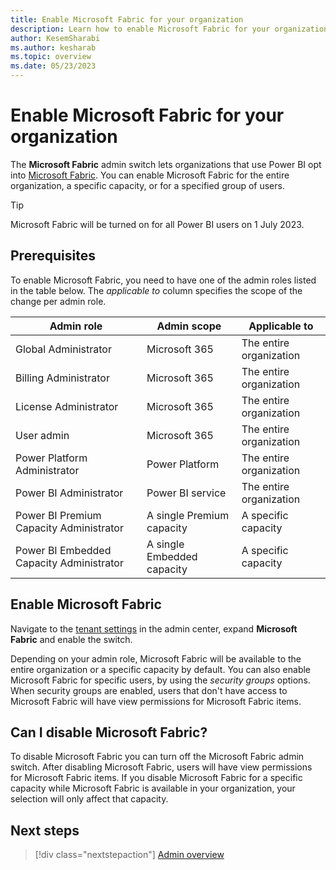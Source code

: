```yaml
---
title: Enable Microsoft Fabric for your organization
description: Learn how to enable Microsoft Fabric for your organization.
author: KesemSharabi
ms.author: kesharab
ms.topic: overview
ms.date: 05/23/2023
---
```


# Enable Microsoft Fabric for your organization

The **Microsoft Fabric** admin switch lets organizations that use Power BI opt into [Microsoft Fabric](/power-bi/developer/visuals/create-r-based-power-bi-desktop). You can enable Microsoft Fabric for the entire organization, a specific capacity, or for a specified group of users.

>[!Tip]
>Microsoft Fabric will be turned on for all Power BI users on 1 July 2023.

## Prerequisites

To enable Microsoft Fabric, you need to have one of the admin roles listed in the table below. The *applicable to* column specifies the scope of the change per admin role.

| **Admin role**                           | **Admin scope**            | **Applicable to**       |
|------------------------------------------|----------------------------|-------------------------|
| Global Administrator                     | Microsoft 365              | The entire organization |
| Billing Administrator                    | Microsoft 365              | The entire organization |
| License Administrator                    | Microsoft 365              | The entire organization |
| User admin                               | Microsoft 365              | The entire organization |
| Power Platform Administrator             | Power Platform             | The entire organization |
| Power BI Administrator                   | Power BI service           | The entire organization |
| Power BI Premium Capacity Administrator  | A single Premium capacity  | A specific capacity     |
| Power BI Embedded Capacity Administrator | A single Embedded capacity | A specific capacity     |

## Enable Microsoft Fabric

Navigate to the [tenant settings](/power-bi/admin/service-admin-portal-about-tenant-settings#how-to-get-to-the-tenant-settings) in the admin center, expand **Microsoft Fabric** and enable the switch.

Depending on your admin role, Microsoft Fabric will be available to the entire organization or a specific capacity by default. You can also enable Microsoft Fabric for specific users, by using the *security groups* options. When security groups are enabled, users that don't have access to Microsoft Fabric will have view permissions for Microsoft Fabric items.

## Can I disable Microsoft Fabric?

To disable Microsoft Fabric you can turn off the Microsoft Fabric admin switch. After disabling Microsoft Fabric, users will have view permissions for Microsoft Fabric items. If you disable Microsoft Fabric for a specific capacity while Microsoft Fabric is available in your organization, your selection will only affect that capacity.

## Next steps

>[!div class="nextstepaction"]
>[Admin overview](admin-overview.md)
